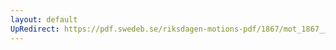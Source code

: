 ```yaml
---
layout: default
UpRedirect: https://pdf.swedeb.se/riksdagen-motions-pdf/1867/mot_1867__ak__00251/mot_1867__ak__00251_001.pdf
---
```

